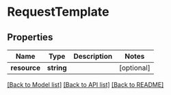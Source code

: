 # RequestTemplate

## Properties
Name | Type | Description | Notes
------------ | ------------- | ------------- | -------------
**resource** | **string** |  | [optional] 

[[Back to Model list]](../README.md#documentation-for-models) [[Back to API list]](../README.md#documentation-for-api-endpoints) [[Back to README]](../README.md)


